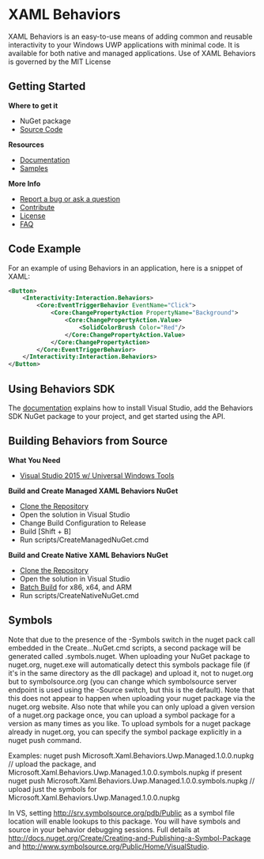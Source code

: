 # **XAML Behaviors**
XAML Behaviors is an easy-to-use means of adding common and reusable interactivity to your Windows UWP applications with minimal code. It is available for both native and managed applications. Use of XAML Behaviors is governed by the MIT License

Getting Started
-------------------
 **Where to get it**

 - NuGet package
 - [Source Code](https://github.com/Microsoft/XamlBehaviors)

**Resources**

 - [Documentation](https://github.com/Microsoft/XamlBehaviors/wiki)
 - [Samples](/samples)

**More Info**

 - [Report a bug or ask a question](https://github.com/Microsoft/XamlBehaviors/issues)
 - [Contribute](https://github.com/Microsoft/XamlBehaviors/blob/master/CONTRIBUTING.md)
 - [License](http://opensource.org/licenses/MIT)
 - [FAQ](https://github.com/Microsoft/XamlBehaviors/blob/master/FAQ.md)

Code Example
------------
For an example of using Behaviors in an application, here is a snippet of XAML:
```xml
<Button>
	<Interactivity:Interaction.Behaviors>
		<Core:EventTriggerBehavior EventName="Click">
			<Core:ChangePropertyAction PropertyName="Background">
				<Core:ChangePropertyAction.Value>
					<SolidColorBrush Color="Red"/>
				</Core:ChangePropertyAction.Value>
			</Core:ChangePropertyAction>
		</Core:EventTriggerBehavior>
	</Interactivity:Interaction.Behaviors>
</Button>
```
Using Behaviors SDK
-------------------
The [documentation](https://github.com/Microsoft/XamlBehaviors/wiki) explains how to install Visual Studio, add the Behaviors SDK NuGet package to your project, and get started using the API.

Building Behaviors from Source
------------------------------
**What You Need**

 - [Visual Studio 2015 w/ Universal Windows Tools](https://www.visualstudio.com/features/windows-apps-games-vs)
 
**Build and Create Managed XAML Behaviors NuGet**
 
 - [Clone the Repository](https://github.com/Microsoft/XamlBehaviors)
 - Open the solution in Visual Studio
 - Change Build Configuration to Release
 - Build [Shift + B]
 - Run scripts/CreateManagedNuGet.cmd 
 
**Build and Create Native XAML Behaviors NuGet**
 
 - [Clone the Repository](https://github.com/Microsoft/XamlBehaviors)
 - Open the solution in Visual Studio
 - [Batch Build](https://msdn.microsoft.com/en-us/library/169az28z(v=vs.90).aspx) for x86, x64, and ARM
 - Run scripts/CreateNativeNuGet.cmd 

Symbols
-------

Note that due to the presence of the -Symbols switch in the nuget pack call embedded in the Create...NuGet.cmd scripts, a second package will be generated called <package name>.symbols.nuget. When uploading your NuGet package to nuget.org, nuget.exe will automatically detect this symbols package file (if it's in the same directory as the dll package) and upload it, not to nuget.org but to symbolsource.org (you can change which symbolsource server endpoint is used using the -Source switch, but this is the default). Note that this does not appear to happen when uploading your nuget package via the nuget.org website. Also note that while you can only upload a given version of a nuget.org package once, you can upload a symbol package for a version as many times as you like. To upload symbols for a nuget package already in nuget.org, you can specify the symbol package explicitly in a nuget push <package> command.

Examples:
nuget push Microsoft.Xaml.Behaviors.Uwp.Managed.1.0.0.nupkg              // upload the package, and Microsoft.Xaml.Behaviors.Uwp.Managed.1.0.0.symbols.nupkg if present
nuget push Microsoft.Xaml.Behaviors.Uwp.Managed.1.0.0.symbols.nupkg      // upload just the symbols for Microsoft.Xaml.Behaviors.Uwp.Managed.1.0.0.nupkg

In VS, setting http://srv.symbolsource.org/pdb/Public as a symbol file location will enable lookups to this package. You will have symbols and source in your behavior debugging sessions. Full details at http://docs.nuget.org/Create/Creating-and-Publishing-a-Symbol-Package and http://www.symbolsource.org/Public/Home/VisualStudio.